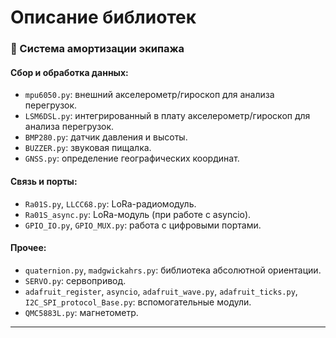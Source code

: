 # Описание библиотек

### 💺 Система амортизации экипажа

#### Сбор и обработка данных:
- `mpu6050.py`: внешний акселерометр/гироскоп для анализа перегрузок.
- `LSM6DSL.py`: интегрированный в плату акселерометр/гироскоп для анализа перегрузок.
- `BMP280.py`: датчик давления и высоты.
- `BUZZER.py`: звуковая пищалка.
- `GNSS.py`: определение географических координат.

#### Связь и порты:
- `Ra01S.py`, `LLCC68.py`: LoRa-радиомодуль.
- `Ra01S_async.py`: LoRa-модуль (при работе с asyncio).
- `GPIO_IO.py`, `GPIO_MUX.py`: работа с цифровыми портами.

#### Прочее:
- `quaternion.py`, `madgwickahrs.py`: библиотека абсолютной ориентации.
- `SERVO.py`: сервопривод.
- `adafruit_register`, `asyncio`, `adafruit_wave.py`, `adafruit_ticks.py`, `I2C_SPI_protocol_Base.py`: вспомогательные модули.
- `QMC5883L.py`: магнетометр.

---